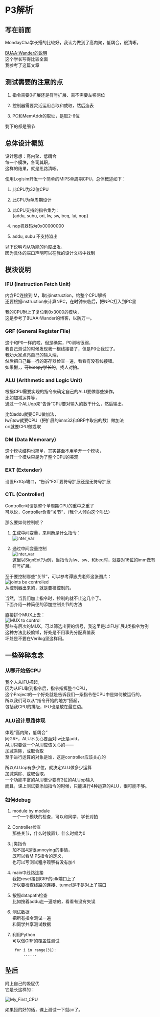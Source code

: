 # P3解析

## 写在前面

MondayCha学长搭的比较好，我认为做到了高内聚，低耦合，很清晰。

[BUAA-Wander的说明](https://www.cnblogs.com/BUAA-Wander/p/11790154.html)  
这个学长写得比较全面  
我参考了这篇文章

## 测试需要的注意的点

1. 指令需要0扩展还是符号扩展、需不需要左移两位  

2. 控制器需要灵活运用合取和或取，然后造表

3. PC和MemAddr的取址，是取2-6位

剩下的都是细节

## 总体设计概览

设计思想：高内聚、低耦合  
每一个模块，各司其职，  
这样的结果，就是思路清晰。

使用Logisim开发一个简单的MIPS单周期CPU，总体概述如下：

1. 此CPU为32位CPU

2. 此CPU为单周期设计

3. 此CPU支持的指令集为：  
{addu, subu, ori, lw, sw, beq, lui, nop}

4. nop机器码为0x00000000

5. addu, subu 不支持溢出

以下说明均从功能的角度出发，  
因为具体的端口声明可以在我的设计文档中找到

## 模块说明

### IFU (Instruction Fetch Unit)

内含PC连接到IM，取出instruction，给整个CPU解析  
还要根据instruction来计算NPC，在时钟来临后，把NPC打入到PC里

我的CPU附上了复位到0x3000的模块，  
这是参考了BUAA-Wander的博客，以防万一。

### GRF (General Register File)

这个和P0一样的啦，但是确实，P0测地很弱，  
我自己测试的时候发现我一根线接错了，但是P0让我过了。  
我劝大家点亮自己的输入端，  
然后把自己每一行的寄存器检查一遍，看看有没有线接错。  
如果懒，，~~可以copy学长的~~，找人对拍。

### ALU (Arithmetic and Logic Unit)

根据CPU需要实现的指令来确定自己的ALU要做哪些操作。  
比如加减运算等，  
通过一个ALUop来“告诉”CPU要对输入的数干什么，然后输出。

比如addu就要CPU做加法，  
lw和sw就要CPU（把扩展的imm32和GRF中取出的数）做加法  
ori就要CPU做或取

### DM (Data Memorary)

这个模块结构也简单，其实甚至不用单开一个模块，  
单开一个模块只是为了整个CPU的美观

### EXT (Extender)

设置ExtOp端口，“告诉”EXT要符号扩展还是无符号扩展

### CTL (Controller)

Controller可谓是整个单周期CPU的重中之重了  
可以说，Controller负责“关节”，（我个人倾向这个叫法）

那么要如何控制呢？  

1. 生成中间变量，来判断是什么指令：  
![inter_var](/img/P3/1-Controller-inter_var.jpg)

2. 通过中间变量控制  
![inter_var](/img/P3/2-Controller-control_joint.jpg)  
这里以SignExt?为例，当指令为lw、sw、和beq时，就要对16位的imm做有符号扩展。

至于要控制哪些“关节”，可以参考谭志虎老师这张图片：  
![joints be controlled](/img/P3/3-Tang's_CPU.jpg)  
从控制器出来的，就是要被控制的。

当然，当我们加上指令时，控制的就不止这几个了。  
下面介绍一种简便的添加控制关节的方法

直接拼个MUX上去：  
![MUX to control](/img/P3/4-add_MUX.jpg)  
那些有层次的MUX，可以筛选出要的信号，我这里是以IFU扩展J类指令为例  
这种方法比较偷懒，好处是不用事先分配真值表  
坏处是不要在Verilog里这样用。

## 一些碎碎念念

### 从哪开始搭CPU

我个人从IFU搭起，  
因为从IFU取到指令后，指令指挥整个CPU，  
这个Project的一个好处就是告诉我们一条指令在CPU中是如何被运行的，  
所以我们可以从“指令开始的地方”搭起，  
包括我CPU的排版，IFU也是放在最左边。

### ALU设计思路体现

体现“高内聚，低耦合”  
同GRF，ALU不关心要面对lw还是add，  
ALU只要做一个ALU应该关心的——  
加减乘除，或取合取  
至于进行运算的对象是谁，这是controller应该关心的

所以ALUop有多少位，就决定ALU做多少运算  
加减乘除、或取合取，  
一个功能丰富的ALU至少要有3位的ALUop输入  
而且，课上测试要添加指令的时候，只能进行4种运算的ALU，很可能不够。

### 如何debug

1. module by module  
一个一个模块的检查，可以和同学、学长对拍

2. Controller检查  
那些关节，什么时候置1，什么时候为0

3. j类指令  
加不加4是很annoying的事情，  
既可以看MIPS指令的定义，  
也可以写测试程序观察有没有加4

4. main中线路连接  
我把reset接到GRF的clk端口上了  
所以要检查线路的连接、tunnel是不是对上了端口

5. 按照datapath检查  
比如按着addu走一遍啥的，看看有没有失误

6. 测试数据  
把所有指令测试一遍  
和同学共享测试数据

7. 利用Python  
可以做GRF的覆盖性测试

        for i in range(31):  
            ......

## 坠后

附上自己的吸屁优  
它是长这样的：

![My_First_CPU](/img/P3/5-My_First_CPU.jpg)

如果搭的好的话，课上测试一下就ac了。
